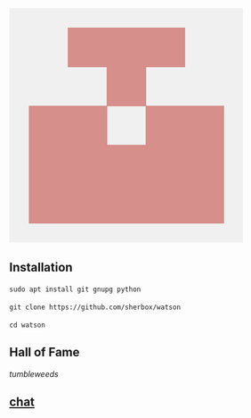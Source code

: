![image](image.png)

## Installation

```
sudo apt install git gnupg python

git clone https://github.com/sherbox/watson

cd watson
```

## Hall of Fame

*tumbleweeds*

## [chat](https://hack.chat/?sherbox)
